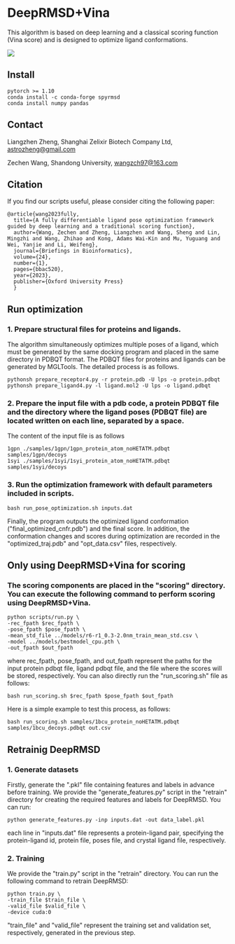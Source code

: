 # DeepRMSD+Vina
This algorithm is based on deep learning and a classical scoring function (Vina score) and is designed to optimize ligand conformations. 

<img src="models/figure1.png">

## Install 

    pytorch >= 1.10
    conda install -c conda-forge spyrmsd
    conda install numpy pandas

## Contact
Liangzhen Zheng, Shanghai Zelixir Biotech Company Ltd, astrozheng@gmail.com</p>
Zechen Wang, Shandong University, wangzch97@163.com</p>

## Citation
If you find our scripts useful, please consider citing the following paper:

    @article{wang2023fully,
      title={A fully differentiable ligand pose optimization framework guided by deep learning and a traditional scoring function},
      author={Wang, Zechen and Zheng, Liangzhen and Wang, Sheng and Lin, Mingzhi and Wang, Zhihao and Kong, Adams Wai-Kin and Mu, Yuguang and Wei, Yanjie and Li, Weifeng},
      journal={Briefings in Bioinformatics},
      volume={24},
      number={1},
      pages={bbac520},
      year={2023},
      publisher={Oxford University Press}
      }

## Run optimization 
### 1. Prepare structural files for proteins and ligands.
The algorithm simultaneously optimizes multiple poses of a ligand, which must be generated by the same docking program and placed in the same directory in PDBQT format. The PDBQT files for proteins and ligands can be generated by MGLTools. The detailed process is as follows.

    pythonsh prepare_receptor4.py -r protein.pdb -U lps -o protein.pdbqt
    pythonsh prepare_ligand4.py -l ligand.mol2 -U lps -o ligand.pdbqt 

### 2. Prepare the input file with a pdb code, a protein PDBQT file and the directory where the ligand poses (PDBQT file) are located written on each line, separated by a space.
The content of the input file is as follows
    
    1gpn ./samples/1gpn/1gpn_protein_atom_noHETATM.pdbqt samples/1gpn/decoys
    1syi ./samples/1syi/1syi_protein_atom_noHETATM.pdbqt samples/1syi/decoys
    
### 3. Run the optimization framework with default parameters included in scripts.

    bash run_pose_optimization.sh inputs.dat

Finally, the program outputs the optimized ligand conformation ("final_optimized_cnfr.pdb") and the final score. In addition, the conformation changes and scores during optimization are recorded in the "optimized_traj.pdb" and "opt_data.csv" files, respectively.

## Only using DeepRMSD+Vina for scoring
### The scoring components are placed in the "scoring" directory. You can execute the following command to perform scoring using DeepRMSD+Vina.

    python scripts/run.py \
	-rec_fpath $rec_fpath \   
	-pose_fpath $pose_fpath \ 
	-mean_std_file ../models/r6-r1_0.3-2.0nm_train_mean_std.csv \
	-model ../models/bestmodel_cpu.pth \
	-out_fpath $out_fpath

where rec_fpath, pose_fpath, and out_fpath represent the paths for the input protein pdbqt file, ligand pdbqt file, and the file where the scores will be stored, respectively. You can also directly run the "run_scoring.sh" file as follows:
    
    bash run_scoring.sh $rec_fpath $pose_fpath $out_fpath

Here is a simple example to test this process, as follows:

    bash run_scoring.sh samples/1bcu_protein_noHETATM.pdbqt samples/1bcu_decoys.pdbqt out.csv

## Retrainig DeepRMSD
### 1. Generate datasets

Firstly, generate the ".pkl" file containing features and labels in advance before training. We provide the "generate_features.py" script in the "retrain" directory for creating the required features and labels for DeepRMSD. You can run:

    python generate_features.py -inp inputs.dat -out data_label.pkl 

each line in "inputs.dat" file represents a protein-ligand pair, specifying the protein-ligand id, protein file, poses file, and crystal ligand file, respectively. 

### 2. Training

We provide the "train.py" script in the "retrain" directory. You can run the following command to retrain DeepRMSD:

    python train.py \
	-train_file $train_file \
	-valid_file $valid_file \
	-device cuda:0

"train_file" and "valid_file" represent the training set and validation set, respectively, generated in the previous step.

